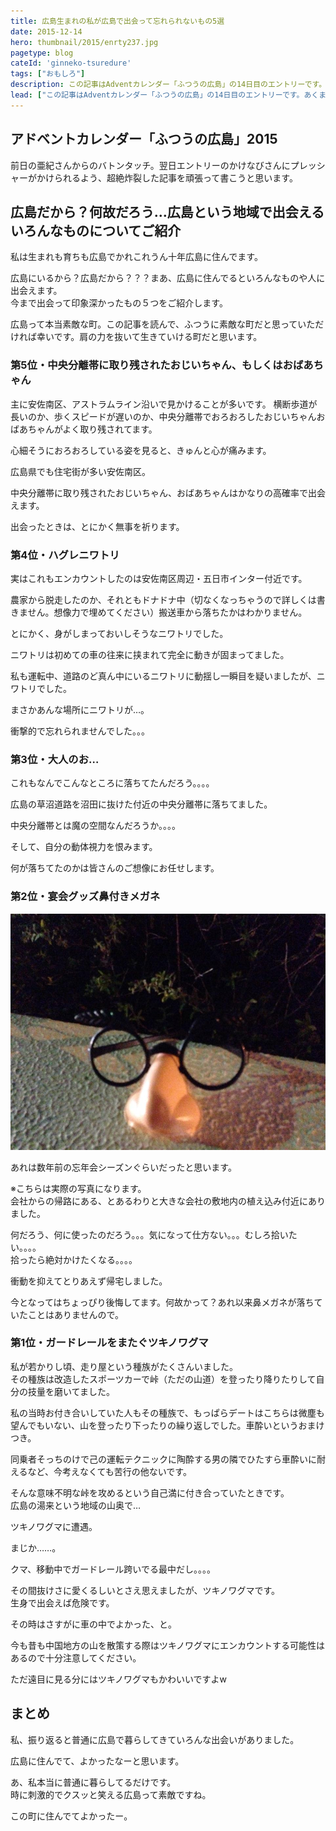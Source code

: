 ```yaml
---
title: 広島生まれの私が広島で出会って忘れられないもの5選
date: 2015-12-14
hero: thumbnail/2015/enrty237.jpg
pagetype: blog
cateId: 'ginneko-tsuredure'
tags: ["おもしろ"]
description: この記事はAdventカレンダー「ふつうの広島」の14日目のエントリーです。あくまで私の広島でのふつうに変かもーってことを5つご紹介します。
lead: ["この記事はAdventカレンダー「ふつうの広島」の14日目のエントリーです。あくまで私の広島でのふつうに変かもーってことを5つご紹介します。"]
---
```

## アドベントカレンダー「ふつうの広島」2015
前日の亜紀さんからのバトンタッチ。翌日エントリーのかけなびさんにプレッシャーがかけられるよう、超絶炸裂した記事を頑張って書こうと思います。

## 広島だから？何故だろう…広島という地域で出会えるいろんなものについてご紹介
私は生まれも育ちも広島でかれこれうん十年広島に住んでます。

広島にいるから？広島だから？？？まあ、広島に住んでるといろんなものや人に出会えます。<br>
今まで出会って印象深かったもの５つをご紹介します。

広島って本当素敵な町。この記事を読んで、ふつうに素敵な町だと思っていただければ幸いです。肩の力を抜いて生きていける町だと思います。

### 第5位・中央分離帯に取り残されたおじいちゃん、もしくはおばあちゃん
主に安佐南区、アストラムライン沿いで見かけることが多いです。
横断歩道が長いのか、歩くスピードが遅いのか、中央分離帯でおろおろしたおじいちゃんおばあちゃんがよく取り残されてます。

心細そうにおろおろしている姿を見ると、きゅんと心が痛みます。

広島県でも住宅街が多い安佐南区。

中央分離帯に取り残されたおじいちゃん、おばあちゃんはかなりの高確率で出会えます。

出会ったときは、とにかく無事を祈ります。

### 第4位・ハグレニワトリ
実はこれもエンカウントしたのは安佐南区周辺・五日市インター付近です。

農家から脱走したのか、それともドナドナ中（切なくなっちゃうので詳しくは書きません。想像力で埋めてください）搬送車から落ちたかはわかりません。

とにかく、身がしまっておいしそうなニワトリでした。

ニワトリは初めての車の往来に挟まれて完全に動きが固まってました。

私も運転中、道路のど真ん中にいるニワトリに動揺し一瞬目を疑いましたが、ニワトリでした。

まさかあんな場所にニワトリが…。

衝撃的で忘れられませんでした。。。

### 第3位・大人のお…
これもなんでこんなところに落ちてたんだろう。。。。

広島の草沼道路を沼田に抜けた付近の中央分離帯に落ちてました。

中央分離帯とは魔の空間なんだろうか。。。。

そして、自分の動体視力を恨みます。

何が落ちてたのかは皆さんのご想像にお任せします。

### 第2位・宴会グッズ鼻付きメガネ
![宴会グッズ鼻付きメガネ](./images/2015/entry237-1.jpg)

あれは数年前の忘年会シーズンぐらいだったと思います。

※こちらは実際の写真になります。<br>
会社からの帰路にある、とあるわりと大きな会社の敷地内の植え込み付近にありました。

何だろう、何に使ったのだろう。。。気になって仕方ない。。。むしろ拾いたい。。。。<br>
拾ったら絶対かけたくなる。。。。

衝動を抑えてとりあえず帰宅しました。

今となってはちょっぴり後悔してます。何故かって？あれ以来鼻メガネが落ちていたことはありませんので。

### 第1位・ガードレールをまたぐツキノワグマ
私が若かりし頃、走り屋という種族がたくさんいました。<br>
その種族は改造したスポーツカーで峠（ただの山道）を登ったり降りたりして自分の技量を磨いてました。

私の当時お付き合いしていた人もその種族で、もっぱらデートはこちらは微塵も望んでもいない、山を登ったり下ったりの繰り返しでした。車酔いというおまけつき。

同乗者そっちのけで己の運転テクニックに陶酔する男の隣でひたすら車酔いに耐えるなど、今考えなくても苦行の他ないです。

そんな意味不明な峠を攻めるという自己満に付き合っていたときです。<br>
広島の湯来という地域の山奥で…

ツキノワグマに遭遇。

まじか……。

クマ、移動中でガードレール跨いでる最中だし。。。。

その間抜けさに愛くるしいとさえ思えましたが、ツキノワグマです。<br>
生身で出会えば危険です。

その時はさすがに車の中でよかった、と。

今も昔も中国地方の山を散策する際はツキノワグマにエンカウントする可能性はあるので十分注意してください。

ただ遠目に見る分にはツキノワグマもかわいいですよw

## まとめ
私、振り返ると普通に広島で暮らしてきていろんな出会いがありました。

広島に住んでて、よかったなーと思います。

あ、私本当に普通に暮らしてるだけです。<br>
時に刺激的でクスッと笑える広島って素敵ですね。

この町に住んでてよかったー。
